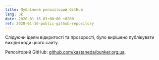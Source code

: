 ```yaml
---
title: Публічний репозіторий GitHub
lang: uk
date: 2020-01-16 03:00:00 +0200
ref: 2020-01-16-public-github-repository
---
```

Слідуючи ідеям відкритості та прозорості,
було вирішено публікувати вихідні коди цього сайту.

Репозіторий GitHub: [github.com/kastaneda/bunker.org.ua][1].

[1]: https://github.com/kastaneda/bunker.org.ua
